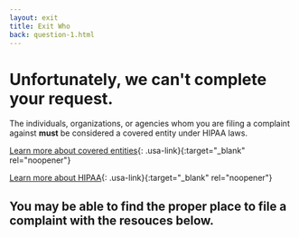 ```yaml
---
layout: exit
title: Exit Who
back: question-1.html
---
```


# Unfortunately, we can't complete your request.

The individuals, organizations, or agencies whom you are filing a complaint against **must** be considered a covered entity under HIPAA laws.

[Learn more about covered entities](https://www.hhs.gov/hipaa/for-professionals/covered-entities/index.html){: .usa-link}{:target="_blank" rel="noopener"}

[Learn more about HIPAA](https://www.hhs.gov/hipaa/for-professionals/privacy/laws-regulations/index.html){: .usa-link}{:target="_blank" rel="noopener"}

## You may be able to find the proper place to file a complaint with the resouces below.